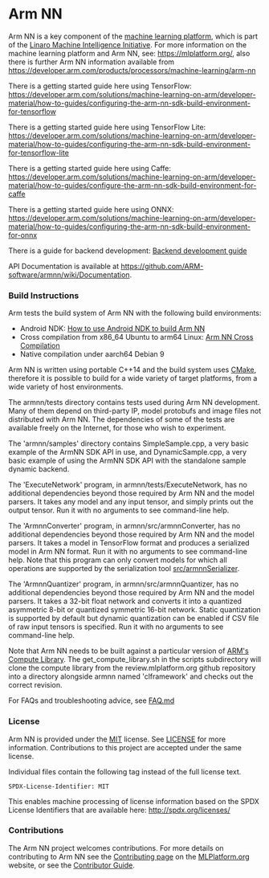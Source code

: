 # Arm NN

Arm NN is a key component of the [machine learning platform](https://mlplatform.org/), which is part of the [Linaro Machine Intelligence Initiative](https://www.linaro.org/news/linaro-announces-launch-of-machine-intelligence-initiative/). For more information on the machine learning platform and Arm NN, see: <https://mlplatform.org/>, also there is further Arm NN information available from <https://developer.arm.com/products/processors/machine-learning/arm-nn>

There is a getting started guide here using TensorFlow: <https://developer.arm.com/solutions/machine-learning-on-arm/developer-material/how-to-guides/configuring-the-arm-nn-sdk-build-environment-for-tensorflow>

There is a getting started guide here using TensorFlow Lite: <https://developer.arm.com/solutions/machine-learning-on-arm/developer-material/how-to-guides/configuring-the-arm-nn-sdk-build-environment-for-tensorflow-lite>

There is a getting started guide here using Caffe: <https://developer.arm.com/solutions/machine-learning-on-arm/developer-material/how-to-guides/configure-the-arm-nn-sdk-build-environment-for-caffe>

There is a getting started guide here using ONNX: <https://developer.arm.com/solutions/machine-learning-on-arm/developer-material/how-to-guides/configuring-the-arm-nn-sdk-build-environment-for-onnx>

There is a guide for backend development: [Backend development guide](src/backends/README.md)

API Documentation is available at https://github.com/ARM-software/armnn/wiki/Documentation.

### Build Instructions

Arm tests the build system of Arm NN with the following build environments:

* Android NDK: [How to use Android NDK to build Arm NN](BuildGuideAndroidNDK.md)
* Cross compilation from x86_64 Ubuntu to arm64 Linux: [Arm NN Cross Compilation](BuildGuideCrossCompilation.md)
* Native compilation under aarch64 Debian 9

Arm NN is written using portable C++14 and the build system uses [CMake](https://cmake.org/), therefore it is possible to build for a wide variety of target platforms, from a wide variety of host environments.

The armnn/tests directory contains tests used during Arm NN development. Many of them depend on third-party IP, model protobufs and image files not distributed with Arm NN. The dependencies of some of the tests are available freely on the Internet, for those who wish to experiment.

The 'armnn/samples' directory contains SimpleSample.cpp, a very basic example of the ArmNN SDK API in use, and DynamicSample.cpp, a very basic example of using the ArmNN SDK API with the standalone sample dynamic backend.

The 'ExecuteNetwork' program, in armnn/tests/ExecuteNetwork, has no additional dependencies beyond those required by Arm NN and the model parsers. It takes any model and any input tensor, and simply prints out the output tensor. Run it with no arguments to see command-line help.

The 'ArmnnConverter' program, in armnn/src/armnnConverter, has no additional dependencies beyond those required by Arm NN and the model parsers. It takes a model in TensorFlow format and produces a serialized model in Arm NN format. Run it with no arguments to see command-line help. Note that this program can only convert models for which all operations are supported by the serialization tool [src/armnnSerializer](src/armnnSerializer/README.md).

The 'ArmnnQuantizer' program, in armnn/src/armnnQuantizer, has no additional dependencies beyond those required by Arm NN and the model parsers. It takes a 32-bit float network and converts it into a quantized asymmetric 8-bit or quantized symmetric 16-bit network.
Static quantization is supported by default but dynamic quantization can be enabled if CSV file of raw input tensors is specified. Run it with no arguments to see command-line help.

Note that Arm NN needs to be built against a particular version of [ARM's Compute Library](https://github.com/ARM-software/ComputeLibrary). The get_compute_library.sh in the scripts subdirectory will clone the compute library from the review.mlplatform.org github repository into a directory alongside armnn named 'clframework' and checks out the correct revision.

For FAQs and troubleshooting advice, see [FAQ.md](docs/FAQ.md)

### License

Arm NN is provided under the [MIT](https://spdx.org/licenses/MIT.html) license.
See [LICENSE](LICENSE) for more information. Contributions to this project are accepted under the same license.

Individual files contain the following tag instead of the full license text.

    SPDX-License-Identifier: MIT

This enables machine processing of license information based on the SPDX License Identifiers that are available here: http://spdx.org/licenses/

### Contributions

The Arm NN project welcomes contributions. For more details on contributing to Arm NN see the [Contributing page](https://mlplatform.org/contributing/) on the [MLPlatform.org](https://mlplatform.org/) website, or see the [Contributor Guide](ContributorGuide.md).
